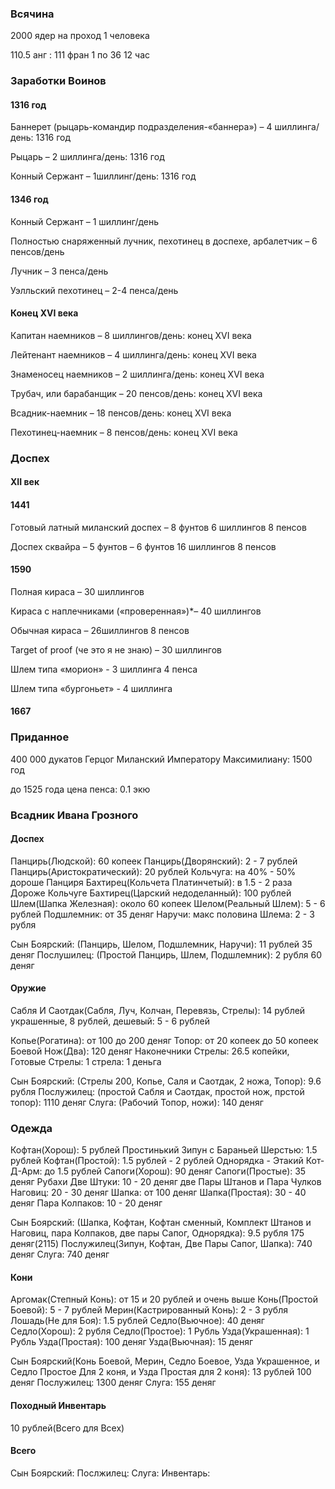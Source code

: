 ### Всячина

2000 ядер на проход 1 человека

110.5 анг : 111 фран
1 по 36
12 час


### Заработки Воинов

#### 1316 год

Баннерет (рыцарь-командир подразделения-«баннера») – 4 шиллинга/день: 1316 год

Рыцарь – 2 шиллинга/день: 1316 год

Конный Сержант – 1шиллинг/день: 1316 год

#### 1346 год

Конный Сержант – 1 шиллинг/день

Полностью снаряженный лучник, пехотинец в доспехе, арбалетчик – 6 пенсов/день

Лучник – 3 пенса/день

Уэлльский пехотинец – 2-4 пенса/день

#### Конец XVI века

Капитан наемников – 8 шиллингов/день: конец XVI века

Лейтенант наемников – 4 шиллинга/день: конец XVI века

Знаменосец наемников – 2 шиллинга/день: конец XVI века

Трубач, или барабанщик – 20 пенсов/день: конец XVI века

Всадник-наемник – 18 пенсов/день: конец XVI века

Пехотинец-наемник – 8 пенсов/день: конец XVI века

### Доспех

#### XII век

#### 1441

Готовый латный миланский доспех – 8 фунтов 6 шиллингов 8 пенсов

Доспех сквайра – 5 фунтов – 6 фунтов 16 шиллингов 8 пенсов

#### 1590


Полная кираса – 30 шиллингов

Кираса с наплечниками («проверенная»)*– 40 шиллингов

Обычная кираса – 26шиллингов 8 пенсов

Target of proof (че это я не знаю) – 30 шиллингов

Шлем типа «морион» - 3 шиллинга 4 пенса

Шлем типа «бургоньет» - 4 шиллинга

#### 1667

### Приданное

400 000 дукатов Герцог Миланский Императору Максимилиану: 1500 год

до 1525 года цена пенса: 0.1 экю

### Всадник Ивана Грозного

#### Доспех

Панцирь(Людской): 60 копеек
Панцирь(Дворянский): 2 - 7 рублей
Панцирь(Аристократический): 20 рублей
Кольчуга: на 40% - 50% дороше Панциря
Бахтирец(Кольчета Платинчетый): в 1.5 - 2 раза Дороже Кольчуге
Бахтирец(Царский недоделанный): 100 рублей
Шлем(Шапка Железная): около 60 копеек
Шелом(Реальный Шлем): 5 - 6 рублей
Подшлемник: от 35 деняг
Наручи: макс половина Шлема: 2 - 3 рубля

Сын Боярский: (Панцирь, Шелом, Подшлемник, Наручи): 11 рублей 35 деняг
Послушилец: (Простой Панцирь, Шлем, Подшлемник): 2 рубля 60 деняг

#### Оружие

Сабля И Саотдак(Сабля, Луч, Колчан, Перевязь, Стрелы): 14 рублей украшенные, 8 рублей, дешевый: 5 - 6 рублей

Копье(Рогатина): от 100 до 200 деняг
Топор: от 20 копеек до 50 копеек
Боевой Нож(Два): 120 деняг
Наконечники Стрелы: 26.5 копейки,
Готовые Стрелы: 1 стрела: 1 деньга

Сын Боярский: (Стрелы 200, Копье, Саля и Саотдак, 2 ножа, Топор): 9.6 рубля
Послужилец: (простой Сабля и Саотдак, простой нож, прстой топор): 1110 деняг
Слуга: (Рабочий Топор, ножи): 140 деняг

### Одежда

Кофтан(Хорош): 5 рублей
Простинький Зипун с Бараньей Шерстью: 1.5 рублей
Кофтан(Простой): 1.5 рублей - 2 рублей
Однорядка - Этакий Кот-Д-Арм: до 1.5 рублей
Сапоги(Хорош): 90 деняг
Сапоги(Простые): 35 деняг
Рубахи Две Штуки: 10 - 20 деняг
две Пары Штанов и Пара Чулков Наговиц: 20 - 30 деняг
Шапка: от 100 деняг
Шапка(Простая): 30 - 40 деняг
Пара Колпаков: 10 - 20 деняг

Сын Боярский: (Шапка, Кофтан, Кофтан сменный, Комплект Штанов и Наговиц, пара Колпаков, две пары Сапог, Однорядка): 9.5 рубля 175 деняг(2115)
Послужилец(Зипун, Кофтан, Две Пары Сапог, Шапка): 740 деняг
Слуга: 740 деняг

#### Кони

Аргомак(Степный Конь): от 15 и 20 рублей и очень выше
Конь(Простой Боевой): 5 - 7 рублей
Мерин(Кастрированный Конь): 2 - 3 рубля
Лошадь(Не для Боя): 1.5 рублей
Седло(Вьючное): 40 деняг
Седло(Хорош): 2 рубля
Седло(Простое): 1 Рубль
Узда(Украшенная): 1 Рубль
Узда(Простая): 100 деняг
Узда(Вьючная): 15 деняг

Сын Боярский(Конь Боевой, Мерин, Седло Боевое, Узда Украшенное, и Седло Простое Для 2 коня, и Узда Простая для 2 коня): 13 рублей 100 деняг
Послужилец: 1300 деняг
Слуга: 155 деняг

#### Походный Инвентарь

10 рублей(Всего для Всех)

#### Всего

Сын Боярский:
Послжилец:
Слуга:
Инвентарь:
